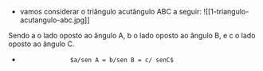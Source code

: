 - vamos considerar o triângulo acutângulo ABC a seguir:
![[1-triangulo-acutangulo-abc.jpg]]

Sendo a o lado oposto ao ângulo A, b o lado oposto ao ângulo B, e c o lado oposto ao ângulo C.

-					$a/sen A = b/sen B = c/ senC$